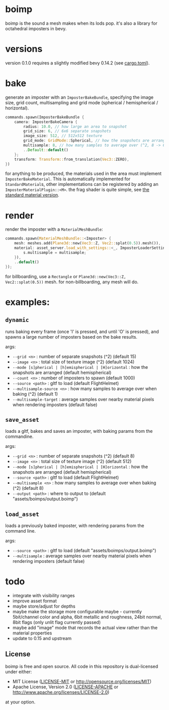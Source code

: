 # boimp
boimp is the sound a mesh makes when its lods pop. it's also a library for octahedral imposters in bevy.

# versions
version 0.1.0 requires a slightly modified bevy 0.14.2 (see [cargo.toml](Cargo.toml)).

# bake
generate an imposter with an `ImposterBakeBundle`, specifying the image size, grid count, multisampling and grid mode (spherical / hemispherical / horizontal).

```rs
commands.spawn(ImposterBakeBundle {
    camera: ImposterBakeCamera {
        radius: 10.0, // how large an area to snapshot
        grid_size: 6, // 6x6 separate snapshots
        image_size: 512, // 512x512 texture
        grid_mode: GridMode::Spherical, // how the snapshots are arranged
        multisample: 8, // how many samples to average over (^2, 8 -> 64 samples)
        ..Default::default()
    };
    transform: Transform::from_translation(Vec3::ZERO),
})
```

for anything to be produced, the materials used in the area must implement `ImposterBakeMaterial`. This is automatically implemented for `StandardMaterial`s, other implementations can be registered by adding an `ImposterMaterialPlugin::<M>`. the frag shader is quite simple, see [the standard material version](src/shaders/standard_material_imposter_baker.wgsl).

# render
render the imposter with a `MaterialMeshBundle`:

```rs
commands.spawn(MaterialMeshBundle::<Imposter> {
    mesh: meshes.add(Plane3d::new(Vec3::Z, Vec2::splat(0.5)).mesh()),
    material: asset_server.load_with_settings::<_, ImposterLoaderSettings>(source, move |s| {
        s.multisample = multisample;
    }),
    ..default()
});
```

for billboarding, use a `Rectangle` or `Plane3d::new(Vec3::Z, Vec2::splat(0.5))` mesh. for non-billboarding, any mesh will do.

# examples:
## `dynamic` 
runs baking every frame (once 'I' is pressed, and until 'O' is pressed), and spawns a large number of imposters based on the bake results.

args:
- `--grid <n>` : number of separate snapshots (^2) (default 15)
- `--image <n>` : total size of texture image (^2) (default 1024)
- `--mode [s]pherical | [h]emispherical | [H]orizontal` : how the snapshots are arranged (default hemispherical)
- `--count <n>` : number of imposters to spawn (default 1000)
- `--source <path>` : gltf to load (default FlightHelmet)
- `--multisample-source <n>` : how many samples to average over when baking (^2) (default 1)
- `--multisample-target` : average samples over nearby material pixels when rendering imposters (default false)


## `save_asset`
loads a gltf, bakes and saves an imposter, with baking params from the commandine.

args:
- `--grid <n>` : number of separate snapshots (^2) (default 8)
- `--image <n>` : total size of texture image (^2) (default 512)
- `--mode [s]pherical | [h]emispherical | [H]orizontal` : how the snapshots are arranged (default hemispherical)
- `--source <path>` : gltf to load (default FlightHelmet)
- `--multisample <n>` : how many samples to average over when baking (^2) (default 8)
- `--output <path>` : where to output to (default "assets/boimps/output.boimp")


## `load_asset`
loads a previously baked imposter, with rendering params from the command line.

args:
- `--source <path>` : gltf to load (default "assets/boimps/output.boimp")
- `--multisample` : average samples over nearby material pixels when rendering imposters (default false)


# todo
- integrate with visibility ranges
- improve asset format
- maybe store/adjust for depths
- maybe make the storage more configurable maybe - currently 5bit/channel color and alpha, 6bit metallic and roughness, 24bit normal, 8bit flags (only unlit flag currently passed)
- maybe add "image" mode that records the actual view rather than the material properties
- update to 0.15 and upstream

## License

boimp is free and open source. All code in this repository is dual-licensed under either:

- MIT License ([LICENSE-MIT](/LICENSE-MIT) or <http://opensource.org/licenses/MIT>)
- Apache License, Version 2.0 ([LICENSE-APACHE](/LICENSE-APACHE) or <http://www.apache.org/licenses/LICENSE-2.0>)

at your option.
